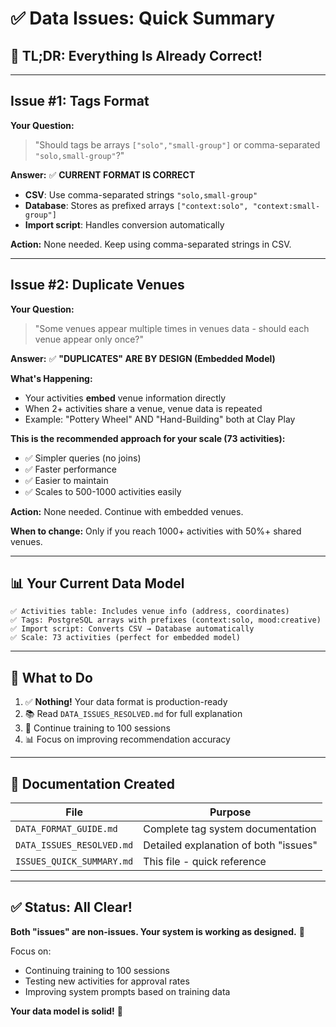 # ✅ Data Issues: Quick Summary

## 🎯 TL;DR: Everything Is Already Correct!

---

## Issue #1: Tags Format

**Your Question:** 
> "Should tags be arrays `["solo","small-group"]` or comma-separated `"solo,small-group"`?"

**Answer:** 
✅ **CURRENT FORMAT IS CORRECT**

- **CSV**: Use comma-separated strings `"solo,small-group"`
- **Database**: Stores as prefixed arrays `["context:solo", "context:small-group"]`
- **Import script**: Handles conversion automatically

**Action:** None needed. Keep using comma-separated strings in CSV.

---

## Issue #2: Duplicate Venues

**Your Question:** 
> "Some venues appear multiple times in venues data - should each venue appear only once?"

**Answer:** 
✅ **"DUPLICATES" ARE BY DESIGN (Embedded Model)**

**What's Happening:**
- Your activities **embed** venue information directly
- When 2+ activities share a venue, venue data is repeated
- Example: "Pottery Wheel" AND "Hand-Building" both at Clay Play

**This is the recommended approach for your scale (73 activities):**
- ✅ Simpler queries (no joins)
- ✅ Faster performance
- ✅ Easier to maintain
- ✅ Scales to 500-1000 activities easily

**Action:** None needed. Continue with embedded venues.

**When to change:** Only if you reach 1000+ activities with 50%+ shared venues.

---

## 📊 Your Current Data Model

```
✅ Activities table: Includes venue info (address, coordinates)
✅ Tags: PostgreSQL arrays with prefixes (context:solo, mood:creative)
✅ Import script: Converts CSV → Database automatically
✅ Scale: 73 activities (perfect for embedded model)
```

---

## 🚀 What to Do

1. ✅ **Nothing!** Your data format is production-ready
2. 📚 Read `DATA_ISSUES_RESOLVED.md` for full explanation
3. 🧪 Continue training to 100 sessions
4. 📊 Focus on improving recommendation accuracy

---

## 📄 Documentation Created

| File | Purpose |
|------|---------|
| `DATA_FORMAT_GUIDE.md` | Complete tag system documentation |
| `DATA_ISSUES_RESOLVED.md` | Detailed explanation of both "issues" |
| `ISSUES_QUICK_SUMMARY.md` | This file - quick reference |

---

## ✅ Status: All Clear!

**Both "issues" are non-issues. Your system is working as designed.** 🎉

Focus on:
- Continuing training to 100 sessions
- Testing new activities for approval rates
- Improving system prompts based on training data

**Your data model is solid!** 🚀
